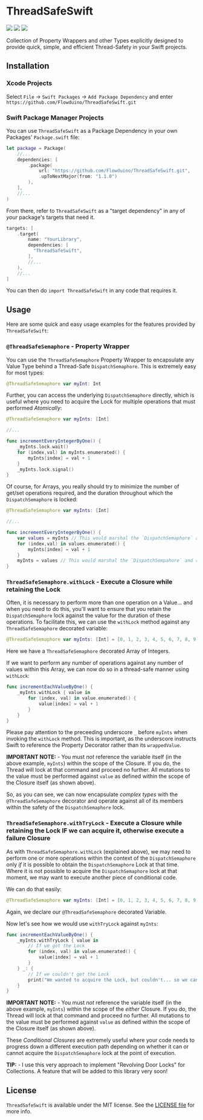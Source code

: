 # ThreadSafeSwift

<p>
    <img src="https://img.shields.io/badge/Swift-5.1%2B-yellowgreen.svg?style=flat" />
    <img src="https://img.shields.io/badge/License-MIT-blue.svg" />
    <a href="https://github.com/apple/swift-package-manager">
      <img src="https://img.shields.io/badge/spm-compatible-brightgreen.svg?style=flat" />
    </a>
</p>

Collection of Property Wrappers and other Types explicitly designed to provide quick, simple, and efficient Thread-Safety in your Swift projects.

## Installation
### Xcode Projects
Select `File` -> `Swift Packages` -> `Add Package Dependency` and enter `https://github.com/Flowduino/ThreadSafeSwift.git`

### Swift Package Manager Projects
You can use `ThreadSafeSwift` as a Package Dependency in your own Packages' `Package.swift` file:
```swift
let package = Package(
    //...
    dependencies: [
        .package(
            url: "https://github.com/Flowduino/ThreadSafeSwift.git",
            .upToNextMajor(from: "1.1.0")
        ),
    ],
    //...
)
```

From there, refer to `ThreadSafeSwift` as a "target dependency" in any of _your_ package's targets that need it.

```swift
targets: [
    .target(
        name: "YourLibrary",
        dependencies: [
          "ThreadSafeSwift",
        ],
        //...
    ),
    //...
]
```
You can then do `import ThreadSafeSwift` in any code that requires it.

## Usage

Here are some quick and easy usage examples for the features provided by `ThreadSafeSwift`:

### `@ThreadSafeSemaphore` - Property Wrapper
You can use the `ThreadSafeSemaphore` Property Wrapper to encapsulate any Value Type behind a Thread-Safe `DispatchSemaphore`.
This is extremely easy for most types:
```swift
@ThreadSafeSemaphore var myInt: Int
```

Further, you can access the underlying `DispatchSemaphore` directly, which is useful where you need to acquire the Lock for multiple operations that must performed *Atomically*:
```swift
@ThreadSafeSemaphore var myInts: [Int]

//...

func incrementEveryIntegerByOne() {
    _myInts.lock.wait()
    for (index,val) in myInts.enumerated() {
        myInts[index] = val + 1
    }
    _myInts.lock.signal()
}
```
Of course, for Arrays, you really should try to minimize the number of get/set operations required, and the duration throughout which the `DispatchSemaphore` is locked:
```swift
@ThreadSafeSemaphore var myInts: [Int]

//...

func incrementEveryIntegerByOne() {
    var values = myInts // This would marshal the `DispatchSemaphore` and return a copy of the Array, then release the `DispatchSemaphore`
    for (index,val) in values.enumerated() {
        myInts[index] = val + 1
    }
    myInts = values // This would marshal the `DispatchSempahore` and replace the entire Array with our modified one, then release the `DispatchSemaphore`
}
```

### `ThreadSafeSemaphore.withLock` - Execute a Closure while retaining the Lock
Often, it is necessary to perform more than one operation on a Value... and when you need to do this, you'll want to ensure that you retain the `DispatchSemaphore` lock against the value for the duration of these operations.
To facilitate this, we can use the `withLock` method against any `ThreadSafeSemaphore` decorated variable:
```swift
@ThreadSafeSemaphore var myInts: [Int] = [0, 1, 2, 3, 4, 5, 6, 7, 8, 9] 
```
Here we have a `ThreadSafeSemaphore` decorated Array of Integers.

If we want to perform any number of operations against any number of values within this Array, we can now do so in a thread-safe manner using `withLock`:
```swift
func incrementEachValueByOne() {
    _myInts.withLock { value in
        for (index, val) in value.enumerated() {
            value[index] = val + 1
        }
    }
}
```
Please pay attention to the preceeding underscore `_` before `myInts` when invoking the `withLock` method. This is important, as the underscore instructs Swift to reference the Property Decorator rather than its `wrappedValue`.

**IMPORTANT NOTE:** - You must *not* reference the variable itself (in the above example, `myInts`) within the scope of the Closure. If you do, the Thread will lock at that command and proceed no further. All mutations to the value must be performed against `value` as defined within the scope of the Closure itself (as shown above).

So, as you can see, we can now encapsulate *complex types* with the `@ThreadSafeSemaphore` decorator and operate against all of its members within the safety of the `DispatchSemaphore` lock.

### `ThreadSafeSemaphore.withTryLock` - Execute a Closure while retaining the Lock IF we can acquire it, otherwise execute a failure Closure
As with `ThreadSafeSemaphore.withLock` (explained above), we may need to perform one or more operations within the context of the `DispatchSemaphore` only *if* it is possible to obtain the `DispatchSemaphore` Lock at that time. Where it is not possible to acquire the `DispatchSemaphore` lock at that moment, we may want to execute another piece of conditional code.

We can do that easily:
```swift
@ThreadSafeSemaphore var myInts: [Int] = [0, 1, 2, 3, 4, 5, 6, 7, 8, 9]
```
Again, we declare our `@ThreadSafeSemaphore` decorated Variable.

Now let's see how we would use `withTryLock` against `myInts`:
```swift
func incrementEachValueByOne() {
    _myInts.withTryLock { value in
        // If we got the Lock
        for (index, val) in value.enumerated() {
            value[index] = val + 1
        }
    } _: {
        // If we couldn't get the Lock
        print("We wanted to acquire the Lock, but couldn't... so we can do something else instead!")
    }
}
```
**IMPORTANT NOTE:** - You must *not* reference the variable itself (in the above example, `myInts`) within the scope of the *either* Closure. If you do, the Thread will lock at that command and proceed no further. All mutations to the value must be performed against `value` as defined within the scope of the Closure itself (as shown above).

These *Conditional Closures* are extremely useful where your code needs to progress down a different execution path depending on whether it can or cannot acquire the `DispatchSemaphore` lock at the point of execution.

**TIP:** - I use this very approach to implement "Revolving Door Locks" for Collections. A feature that will be added to this library very soon!

## License

`ThreadSafeSwift` is available under the MIT license. See the [LICENSE file](./LICENSE) for more info.
